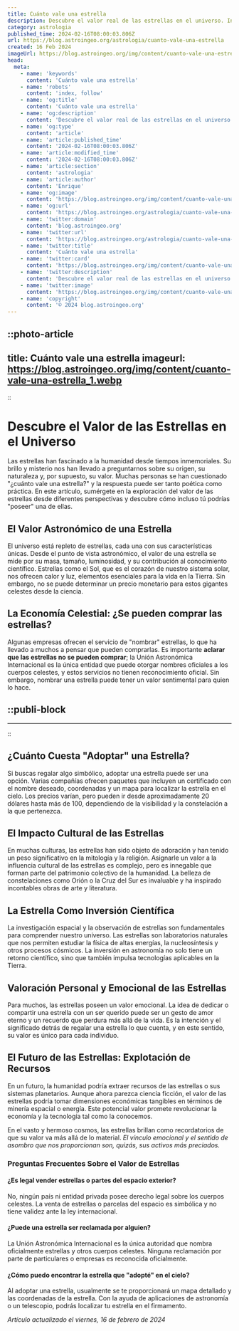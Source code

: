 ```yaml
---
title: Cuánto vale una estrella
description: Descubre el valor real de las estrellas en el universo. Información astronómica fiable y fascinante sobre estos astros brillantes.
category: astrologia
published_time: 2024-02-16T08:00:03.806Z
url: https://blog.astroingeo.org/astrologia/cuanto-vale-una-estrella
created: 16 Feb 2024
imageUrl: https://blog.astroingeo.org/img/content/cuanto-vale-una-estrella_1.webp
head:
  meta:
    - name: 'keywords'
      content: 'Cuánto vale una estrella'
    - name: 'robots'
      content: 'index, follow'
    - name: 'og:title'
      content: 'Cuánto vale una estrella'
    - name: 'og:description'
      content: 'Descubre el valor real de las estrellas en el universo. Información astronómica fiable y fascinante sobre estos astros brillantes.'
    - name: 'og:type'
      content: 'article'
    - name: 'article:published_time'
      content: '2024-02-16T08:00:03.806Z'
    - name: 'article:modified_time'
      content: '2024-02-16T08:00:03.806Z'
    - name: 'article:section'
      content: 'astrologia'
    - name: 'article:author'
      content: 'Enrique'
    - name: 'og:image'
      content: 'https://blog.astroingeo.org/img/content/cuanto-vale-una-estrella_1.webp'
    - name: 'og:url'
      content: 'https://blog.astroingeo.org/astrologia/cuanto-vale-una-estrella'
    - name: 'twitter:domain'
      content: 'blog.astroingeo.org'
    - name: 'twitter:url'
      content: 'https://blog.astroingeo.org/astrologia/cuanto-vale-una-estrella'
    - name: 'twitter:title'
      content: 'Cuánto vale una estrella'
    - name: 'twitter:card'
      content: 'https://blog.astroingeo.org/img/content/cuanto-vale-una-estrella_1.webp'
    - name: 'twitter:description'
      content: 'Descubre el valor real de las estrellas en el universo. Información astronómica fiable y fascinante sobre estos astros brillantes.'
    - name: 'twitter:image'
      content: 'https://blog.astroingeo.org/img/content/cuanto-vale-una-estrella_1.webp'
    - name: 'copyright'
      content: '© 2024 blog.astroingeo.org'
---
```


::photo-article
---
title: Cuánto vale una estrella
imageurl: https://blog.astroingeo.org/img/content/cuanto-vale-una-estrella_1.webp
---
::


# Descubre el Valor de las Estrellas en el Universo

Las estrellas han fascinado a la humanidad desde tiempos inmemoriales. Su brillo y misterio nos han llevado a preguntarnos sobre su origen, su naturaleza y, por supuesto, su valor. Muchas personas se han cuestionado "¿cuánto vale una estrella?" y la respuesta puede ser tanto poética como práctica. En este artículo, sumérgete en la exploración del valor de las estrellas desde diferentes perspectivas y descubre cómo incluso tú podrías "poseer" una de ellas.

## El Valor Astronómico de una Estrella

El universo está repleto de estrellas, cada una con sus características únicas. Desde el punto de vista astronómico, el valor de una estrella se mide por su masa, tamaño, luminosidad, y su contribución al conocimiento científico. Estrellas como el Sol, que es el corazón de nuestro sistema solar, nos ofrecen calor y luz, elementos esenciales para la vida en la Tierra. Sin embargo, no se puede determinar un precio monetario para estos gigantes celestes desde la ciencia.

## La Economía Celestial: ¿Se pueden comprar las estrellas?

Algunas empresas ofrecen el servicio de "nombrar" estrellas, lo que ha llevado a muchos a pensar que pueden comprarlas. Es importante **aclarar que las estrellas no se pueden comprar**; la Unión Astronómica Internacional es la única entidad que puede otorgar nombres oficiales a los cuerpos celestes, y estos servicios no tienen reconocimiento oficial. Sin embargo, nombrar una estrella puede tener un valor sentimental para quien lo hace.


  ::publi-block
  ---
  ---
  ::
  
  
## ¿Cuánto Cuesta "Adoptar" una Estrella?

Si buscas regalar algo simbólico, adoptar una estrella puede ser una opción. Varias compañías ofrecen paquetes que incluyen un certificado con el nombre deseado, coordenadas y un mapa para localizar la estrella en el cielo. Los precios varían, pero pueden ir desde aproximadamente 20 dólares hasta más de 100, dependiendo de la visibilidad y la constelación a la que pertenezca.

## El Impacto Cultural de las Estrellas

En muchas culturas, las estrellas han sido objeto de adoración y han tenido un peso significativo en la mitología y la religión. Asignarle un valor a la influencia cultural de las estrellas es complejo, pero es innegable que forman parte del patrimonio colectivo de la humanidad. La belleza de constelaciones como Orión o la Cruz del Sur es invaluable y ha inspirado incontables obras de arte y literatura.

## La Estrella Como Inversión Científica
La investigación espacial y la observación de estrellas son fundamentales para comprender nuestro universo. Las estrellas son laboratorios naturales que nos permiten estudiar la física de altas energías, la nucleosíntesis y otros procesos cósmicos. La inversión en astronomía no solo tiene un retorno científico, sino que también impulsa tecnologías aplicables en la Tierra.

## Valoración Personal y Emocional de las Estrellas

Para muchos, las estrellas poseen un valor emocional. La idea de dedicar o compartir una estrella con un ser querido puede ser un gesto de amor eterno y un recuerdo que perdura más allá de la vida. Es la intención y el significado detrás de regalar una estrella lo que cuenta, y en este sentido, su valor es único para cada individuo.

## El Futuro de las Estrellas: Explotación de Recursos

En un futuro, la humanidad podría extraer recursos de las estrellas o sus sistemas planetarios. Aunque ahora parezca ciencia ficción, el valor de las estrellas podría tomar dimensiones económicas tangibles en términos de minería espacial o energía. Este potencial valor promete revolucionar la economía y la tecnología tal como la conocemos.

En el vasto y hermoso cosmos, las estrellas brillan como recordatorios de que su valor va más allá de lo material. *El vínculo emocional y el sentido de asombro que nos proporcionan son, quizás, sus activos más preciados.* 

### Preguntas Frecuentes Sobre el Valor de Estrellas

#### ¿Es legal vender estrellas o partes del espacio exterior?
No, ningún país ni entidad privada posee derecho legal sobre los cuerpos celestes. La venta de estrellas o parcelas del espacio es simbólica y no tiene validez ante la ley internacional.

#### ¿Puede una estrella ser reclamada por alguien?
La Unión Astronómica Internacional es la única autoridad que nombra oficialmente estrellas y otros cuerpos celestes. Ninguna reclamación por parte de particulares o empresas es reconocida oficialmente.

#### ¿Cómo puedo encontrar la estrella que "adopté" en el cielo?
Al adoptar una estrella, usualmente se te proporcionará un mapa detallado y las coordenadas de la estrella. Con la ayuda de aplicaciones de astronomía o un telescopio, podrás localizar tu estrella en el firmamento.

_Artículo actualizado el viernes, 16 de febrero de 2024_